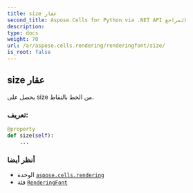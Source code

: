 ```yaml
---
title: size عقار
second_title: Aspose.Cells for Python via .NET API المراجع
description:
type: docs
weight: 70
url: /ar/aspose.cells.rendering/renderingfont/size/
is_root: false
---
```

##  size عقار

يحصل على size من الخط بالنقاط.
###  تعريف:
```python
@property
def size(self):
    ...
```

###  أنظر أيضا
* الوحدة [`aspose.cells.rendering`](../../)
* فئة [`RenderingFont`](/cells/python-net/ar/aspose.cells.rendering/renderingfont)
